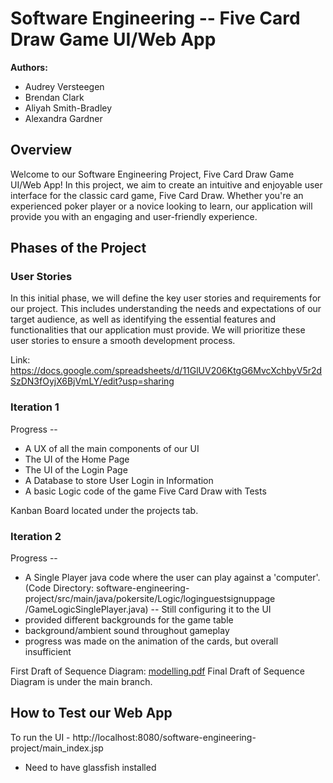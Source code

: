 # Software Engineering -- Five Card Draw Game UI/Web App

**Authors:** 
- Audrey Versteegen
- Brendan Clark
- Aliyah Smith-Bradley
- Alexandra Gardner

## Overview

Welcome to our Software Engineering Project, Five Card Draw Game UI/Web App! In this project, we aim to create an intuitive and enjoyable user interface for the classic card game, Five Card Draw. Whether you're an experienced poker player or a novice looking to learn, our application will provide you with an engaging and user-friendly experience.

## Phases of the Project

### User Stories

In this initial phase, we will define the key user stories and requirements for our project. This includes understanding the needs and expectations of our target audience, as well as identifying the essential features and functionalities that our application must provide. We will prioritize these user stories to ensure a smooth development process.

Link: https://docs.google.com/spreadsheets/d/11GlUV206KtgG6MvcXchbyV5r2dSzDN3fOyjX6BjVmLY/edit?usp=sharing 

### Iteration 1
Progress -- 
- A UX of all the main components of our UI
- The UI of the Home Page 
- The UI of the Login Page
- A Database to store User Login in Information
- A basic Logic code of the game Five Card Draw with Tests

Kanban Board located under the projects tab.

### Iteration 2
Progress -- 
- A Single Player java code where the user can play against a 'computer'. (Code Directory: software-engineering-project/src/main/java/pokersite/Logic/loginguestsignuppage
/GameLogicSinglePlayer.java) -- Still configuring it to the UI
- provided different backgrounds for the game table
- background/ambient sound throughout gameplay
- progress was made on the animation of the cards, but overall insufficient


First Draft of Sequence Diagram: [modelling.pdf](https://github.com/aliyahsmith-bradley/software-engineering-project/files/13329047/modelling.pdf)
Final Draft of Sequence Diagram is under the main branch.

## How to Test our Web App
To run the UI - http://localhost:8080/software-engineering-project/main_index.jsp
- Need to have glassfish installed
  
